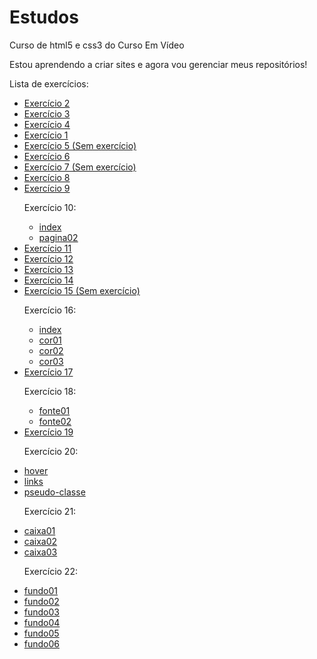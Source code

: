 # Estudos

Curso de html5 e css3 do Curso Em Vídeo

Estou aprendendo a criar sites e agora vou gerenciar meus repositórios!

Lista de exercícios:

<ul>
<li><a href="exercícios/ex002/index.html">Exercício 2</a>
<li><a href="exercícios/ex003/index.html">Exercício 3</a>
<li><a href="exercícios/ex004/index.html">Exercício 4</a>
<li><a href="exercícios/ex001/index.html">Exercício 1</a>
<li><a href="#">Exercício 5 (Sem exercício)</a>
<li><a href="exercícios/ex006/index.html">Exercício 6</a>
<li><a href="#">Exercício 7 (Sem exercício)</a>
<li><a href="exercícios/">Exercício 8</a>
<li><a href="exercícios/ex009/index.html">Exercício 9</a>

<p>Exercício 10:
<ul>
<li><a href="exercícios/ex010/index.html">index</a>
<li><a href="exercícios/ex010/pagina002.html">pagina02</a>
</ul>

<li><a href="exercícios/ex011/index.html">Exercício 11</a>
<li><a href="exercícios/ex012/index.html">Exercício 12</a>
<li><a href="exercícios/ex013/index.html">Exercício 13</a>
<li><a href="exercícios/ex014/index.html">Exercício 14</a>
<li><a href="#">Exercício 15 (Sem exercício)</a>

<p>Exercício 16:
<ul>
<li><a href="exercícios/ex016/index.html">index</a>
<li><a href="exercícios/ex016/cor01.html">cor01</a>
<li><a href="exercícios/ex016/cor02.html">cor02</a>
<li><a href="exercícios/ex016/cor03.html">cor03</a>
</ul>

<li><a href="exercícios/ex017/index.html">Exercício 17</a>

<p>Exercício 18:
<ul>
<li><a href="exercícios/ex018/fonte01.html">fonte01</a>
<li><a href="exercícios/ex018/fonte02.html">fonte02</a>
</ul>

<li><a href="exercícios/ex019/seletor_01.html">Exercício 19</a>

<p>Exercício 20:

<li><a href="exercícios/ex020/hover.html">hover</a>
<li><a href="exercícios/ex020/links.html">links</a>
<li><a href="exercícios/ex020/pseudo-classe.html">pseudo-classe</a>

<p>Exercício 21:

<li><a href="exercícios/ex021/caixa01.html">caixa01</a>
<li><a href="exercícios/ex021/caixa02.html">caixa02</a>
<li><a href="exercícios/ex021/caixa03.html">caixa03</a>

<p>Exercício 22:

<li><a href="exercícios/ex022/fundo001.html">fundo01</a>
<li><a href="exercícios/ex022/fundo002.html">fundo02</a>
<li><a href="exercícios/ex022/fundo003.html">fundo03</a>
<li><a href="exercícios/ex022/fundo004.html">fundo04</a>
<li><a href="exercícios/ex022/fundo005.html">fundo05</a>
<li><a href="exercícios/ex022/fundo006.html">fundo06</a>
